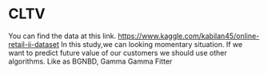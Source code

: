 # CLTV
You can find the data at this link. https://www.kaggle.com/kabilan45/online-retail-ii-dataset 
In this study,we can looking momentary situation. If we want to predict future value of our customers we should use other algorithms. Like as BGNBD, Gamma Gamma Fitter
